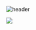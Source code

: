 




![header](https://capsule-render.vercel.app/api?type=transparent&color=auto&height=300&section=header&text=youngseoSong&fontSize=90)




<img src="https://img.shields.io/badge/Android-3DDC84?style=flat-square&logo=Android&logoColor=white"/>
